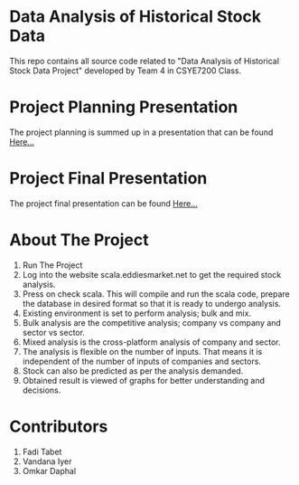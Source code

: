 # Data Analysis of Historical Stock Data
This repo contains all source code related to "Data Analysis of Historical Stock Data Project" developed by Team 4 in CSYE7200 Class.


# Project Planning Presentation
The project planning is summed up in a presentation that can be found <a target="_blank" href="https://github.com/tabet-f/Analysis-of-Historical-Stock-Data/tree/master/Presentation">Here...</a>


# Project Final Presentation
The project final presentation can be found <a target="_blank" href="https://github.com/tabet-f/Analysis-of-Historical-Stock-Data/tree/master/Presentation">Here...</a>


# About The Project
1)	Run The Project 
2)	Log into the website scala.eddiesmarket.net to get the required stock analysis.
3)	Press on check scala. This will compile and run the scala code, prepare the database in desired format so that it is ready to undergo analysis.
4)	Existing environment is set to perform analysis; bulk and mix.
5)	Bulk analysis are the competitive analysis; company vs company and sector vs sector.
6)	Mixed analysis is the cross-platform analysis of company and sector.
7)	The analysis is flexible on the number of inputs. That means it is independent of the number of inputs of companies and sectors.
8)	Stock can also be predicted as per the analysis demanded.
9)	Obtained result is viewed of graphs for better understanding and decisions. 


# Contributors
1. Fadi Tabet
2. Vandana Iyer
3. Omkar Daphal



